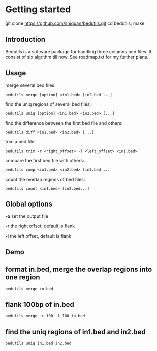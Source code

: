 Getting started
================================
git clone https://github.com/shiquan/bedutils.git
cd bedutils; make

Introduction
----------
Bedutils is a software package for handling three columns bed
files. It consist of six algrithm till now. See roadmap.txt for
my further plans.

Usage
------
merge several bed files:

	bedutils merge [option] <in1.bed> [in2.bed ...]

find the uniq regions of several bed files:

	bedutils uniq [option] <in1.bed> <in2.bed> [...]

find the difference between the first bed file and others:

	bedutils diff <in1.bed> <in2.bed> [...]

trim a bed file:

	bedutils trim -r <right_offset> -l <left_offset> <in1.bed>

compare the first bed file with others:

	bedutils comp <in1.bed> <in2.bed> [in3.bed ..]

count the overlap regions of bed files:

	bedutils count <in1.bed> [in2.bed...]


Global options
------------

**-o**  set the output file

**-r**  the right offset, default is flank

**-l**  the left offset, default is flank


Demo
-----

## format in.bed, merge the overlap regions into one region

	bedutils merge in.bed

## flank 100bp of in.bed

	bedutils merge -r 100 -l 100 in.bed

## find the uniq regions of in1.bed and in2.bed

	bedutils uniq in1.bed in2.bed

